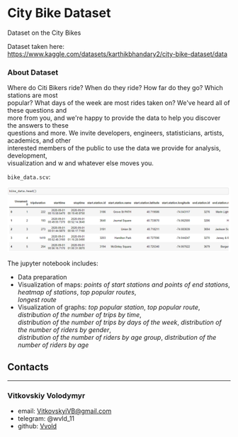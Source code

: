 # City Bike Dataset
Dataset on the City Bikes

Dataset taken here: <br>
https://www.kaggle.com/datasets/karthikbhandary2/city-bike-dataset/data

### About Dataset
Where do Citi Bikers ride? When do they ride? How far do they go? Which stations are most <br>
popular? What days of the week are most rides taken on? We've heard all of these questions and <br>
more from you, and we're happy to provide the data to help you discover the answers to these <br> 
questions and more. We invite developers, engineers, statisticians, artists, academics, and other <br>
interested members of the public to use the data we provide for analysis, development, <br>
visualization and w and whatever else moves you.

`bike_data.scv`:

![dataset head](dataset_head.png)

The jupyter notebook includes:
- Data preparation
- Visualization of maps: *points of start stations and points of end stations*, *heatmap of stations*, *top popular routes*, <br>
*longest route*
- Visualization of graphs: *top popular station*, *top popular route*, *distribution of the number of trips by time*,<br>
*distribution of the number of trips by days of the week*, *distribution of the number of riders by gender*, <br> 
*distribution of the number of riders by age group*, *distribution of the number of riders by age*








## Contacts

---
### Vitkovskiy Volodymyr
- email: VitkovskyiVB@gmail.com
- telegram: @wvld_11
- github: [Vvold](https://github.com/Vvold)